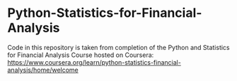 # Python-Statistics-for-Financial-Analysis
Code in this repository is taken from completion of the Python and Statistics for Financial Analysis Course hosted on Coursera: https://www.coursera.org/learn/python-statistics-financial-analysis/home/welcome
